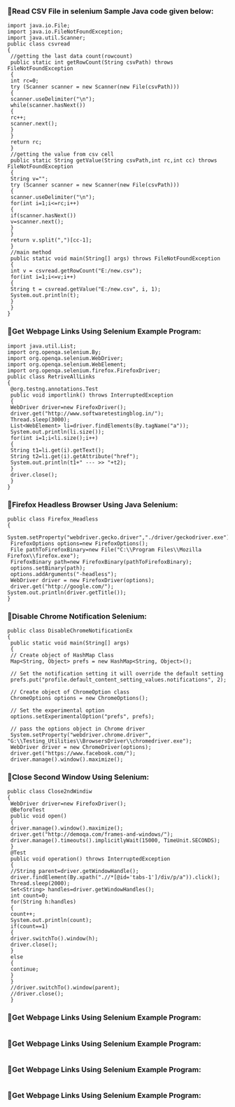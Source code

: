 ### :dart:Read CSV File in selenium Sample Java code given below: <br> 
```
import java.io.File;
import java.io.FileNotFoundException;
import java.util.Scanner;
public class csvread
{
 //getting the last data count(rowcount)
 public static int getRowCount(String csvPath) throws FileNotFoundException
 {
 int rc=0;
 try (Scanner scanner = new Scanner(new File(csvPath)))
 {
 scanner.useDelimiter("\n");
 while(scanner.hasNext())
 {
 rc++;
 scanner.next();
 }
 }
 return rc;
 }
 //getting the value from csv cell
 public static String getValue(String csvPath,int rc,int cc) throws FileNotFoundException
 {
 String v="";
 try (Scanner scanner = new Scanner(new File(csvPath)))
 {
 scanner.useDelimiter("\n");
 for(int i=1;i<=rc;i++)
 {
 if(scanner.hasNext())
 v=scanner.next();
 }
 }
 return v.split(",")[cc-1];
 }
 //main method
 public static void main(String[] args) throws FileNotFoundException
 {
 int v = csvread.getRowCount("E:/new.csv");
 for(int i=1;i<=v;i++)
 {
 String t = csvread.getValue("E:/new.csv", i, 1);
 System.out.println(t);
 }
 }
}
```
### :dart:Get Webpage Links Using Selenium Example Program: <br> 
```
import java.util.List;
import org.openqa.selenium.By;
import org.openqa.selenium.WebDriver;
import org.openqa.selenium.WebElement;
import org.openqa.selenium.firefox.FirefoxDriver;
public class RetriveAllLinks 
{
 @org.testng.annotations.Test
 public void importlink() throws InterruptedException
 {
 WebDriver driver=new FirefoxDriver();
 driver.get("http://www.softwaretestingblog.in/");
 Thread.sleep(3000);
 List<WebElement> li=driver.findElements(By.tagName("a"));
 System.out.println(li.size());
 for(int i=1;i<li.size();i++)
 {
 String t1=li.get(i).getText();
 String t2=li.get(i).getAttribute("href");
 System.out.println(t1+" --- >> "+t2); 
 } 
 driver.close();
 }
}
```
### :dart:Firefox Headless Browser Using Java Selenium: <br> 
```
public class Firefox_Headless
{
 System.setProperty("webdriver.gecko.driver","./driver/geckodriver.exe");
 FirefoxOptions options=new FirefoxOptions();
 File pathToFirefoxBinary=new File("C:\\Program Files\\Mozilla Firefox\\firefox.exe");
 FirefoxBinary path=new FirefoxBinary(pathToFirefoxBinary);
 options.setBinary(path);
 options.addArguments("-headless");
 WebDriver driver = new FirefoxDriver(options);
 driver.get("http://google.com/");
System.out.println(driver.getTitle());
}
```
### :dart:Disable Chrome Notification Selenium: <br> 
```
public class DisableChromeNotificationEx 
{
 public static void main(String[] args) 
 {
 // Create object of HashMap Class
 Map<String, Object> prefs = new HashMap<String, Object>();
 
 // Set the notification setting it will override the default setting
 prefs.put("profile.default_content_setting_values.notifications", 2);
 
 // Create object of ChromeOption class
 ChromeOptions options = new ChromeOptions();
 
 // Set the experimental option
 options.setExperimentalOption("prefs", prefs);
 
 // pass the options object in Chrome driver
 System.setProperty("webdriver.chrome.driver", "G:\\Testing_Utilities\\BrowsersDriver\\chromedriver.exe");
 WebDriver driver = new ChromeDriver(options);
 driver.get("https://www.facebook.com/");
 driver.manage().window().maximize();
```
### :dart:Close Second Window Using Selenium: <br> 
```
public class Close2ndWindiw 
{
 WebDriver driver=new FirefoxDriver();
 @BeforeTest
 public void open()
 {
 driver.manage().window().maximize();
 driver.get("http://demoqa.com/frames-and-windows/");
 driver.manage().timeouts().implicitlyWait(15000, TimeUnit.SECONDS);
 }
 @Test
 public void operation() throws InterruptedException
 {
 //String parent=driver.getWindowHandle();
 driver.findElement(By.xpath(".//*[@id='tabs-1']/div/p/a")).click();
 Thread.sleep(2000);
 Set<String> handles=driver.getWindowHandles();
 int count=0;
 for(String h:handles)
 {
 count++;
 System.out.println(count);
 if(count==1)
 {
 driver.switchTo().window(h);
 driver.close(); 
 }
 else
 {
 continue;
 }
 }
 //driver.switchTo().window(parent);
 //driver.close();
 }

```
### :dart:Get Webpage Links Using Selenium Example Program: <br> 
```
```
### :dart:Get Webpage Links Using Selenium Example Program: <br> 
```
```
### :dart:Get Webpage Links Using Selenium Example Program: <br> 
```
```
### :dart:Get Webpage Links Using Selenium Example Program: <br> 
```
```
 



	
